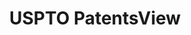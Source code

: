 ---
layout: default
bigquery: https://console.cloud.google.com/bigquery?p=patents-public-data&d=patentsview&page=dataset
citation: Attribution should be given to PatentsView for use, distribution, or derivative
  works.
code: https://github.com/CSSIP-AIR/PatentsView-Code-Snippets/
contributors: USPTO
cost: None
description: 'PatentsView includes US patent data including raw data (summaries, applications,
  pregrant applications), disambugations of inventors and assignees, and inventor
  gender estimates.  Also foreign priority data, # of figures and sheets, and government
  interest statements.'
documentation: https://patentsview.org/query/builder-faqs
last_edit: Mon, 04 Apr 2022 19:02:57 GMT
location: https://patentsview.org/
maintained_by: USPTO
record_creation_timestamp: 12/2/2020 17:20:46
schema_fields: '[''text'', ''disamb_inventor_id_20180528'', ''disamb_inventor_id_20200331'',
  ''disamb_inventor_id_20170808'', ''level_three'', ''applicant_type'', ''main_group'',
  ''disamb_inventor_id_20201229'', ''classification_data_source'', ''disclaimer_date'',
  ''subclass'', ''disamb_inventor_id_20171226'', ''f102_date'', ''sequence'', ''variety'',
  ''application_id'', ''subgroup'', ''section'', ''action_date'', ''state'', ''city'',
  ''relkind'', ''latin_name'', ''subgroup_id'', ''num_sheets'', ''subsection_id'',
  ''ipc_class'', ''latlong'', ''inventor_id'', ''classification_value'', ''dependent'',
  ''lname'', ''classification_status'', ''kind'', ''name_first'', ''subclass_id'',
  ''field_title'', ''classification_level'', ''abstract'', ''disamb_assignee_id_20200331'',
  ''role'', ''location_id'', ''date'', ''f371_date'', ''disamb_inventor_id_20190820'',
  ''disamb_inventor_id_20170307'', ''disamb_inventor_id_20191231'', ''male_flag'',
  ''level_one'', ''disamb_assignee_id_20190820'', ''term_disclaimer'', ''name'', ''num_claims'',
  ''country'', ''num_figures'', ''disamb_assignee_id_20200929'', ''publication_number'',
  ''lawyer_id'', ''disamb_assignee_id_20200630'', ''subcategory_id'', ''county_fips'',
  ''level_two'', ''county'', ''rule_47'', ''reldocno'', ''rawinventor_id'', ''uuid'',
  ''disamb_inventor_id_20190312'', ''exemplary'', ''status'', ''disamb_inventor_id_20171003'',
  ''term_grant'', ''disamb_inventor_id_20181127'', ''country_transformed'', ''series_code'',
  ''organization'', ''filename'', ''disamb_assignee_id_20181127'', ''contract_award_number'',
  ''symbol_position'', ''designation'', ''withdrawn'', ''number'', ''disamb_assignee_id_20191231'',
  ''latitude'', ''assignee_id'', ''rel_id'', ''_371_date'', ''title'', ''rawassignee_id'',
  ''attribution_status'', ''doctype'', ''category'', ''citation_id'', ''disamb_inventor_id_20200630'',
  ''doc_type'', ''patent_id'', ''male'', ''disamb_assignee_id_20190312'', ''length'',
  ''deceased'', ''lapse_of_patent'', ''category_id'', ''name_last'', ''state_fips'',
  ''_102_date'', ''organization_id'', ''num'', ''group_id'', ''disamb_inventor_id_20200929'',
  ''field_id'', ''group'', ''fname'', ''section_id'', ''disamb_assignee_id_20191008'',
  ''id'', ''gi_statement'', ''disamb_inventor_id_20191008'', ''ipc_version_indicator'',
  ''rawlocation_id'', ''longitude'', ''mainclass_id'', ''sector_title'', ''term_extension'',
  ''type'']'
shortname: patentsview
tags:
- disambiguation
- United States
- gender
terms_of_use: Creative Commons Attribution 4.0 International License.
timeframe: 1963-1999
title: USPTO PatentsView
uuid: cf1780b1-e265-4e49-8d1d-83b9cfe0fd9a
---